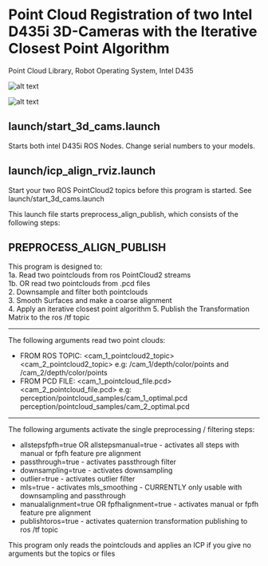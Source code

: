 # Point Cloud Registration of two Intel D435i 3D-Cameras with the Iterative Closest Point Algorithm 
Point Cloud Library, Robot Operating System, Intel D435

![alt text](https://repository-images.githubusercontent.com/215542871/3e9e6c00-24e2-11ea-9a2c-60b583b701e3)

![alt text](https://i.ibb.co/W3w2vqp/4000-3000-max.jpg)


## launch/start_3d_cams.launch
Starts both intel D435i ROS Nodes. Change serial numbers to your models.

## launch/icp_align_rviz.launch
Start your two ROS PointCloud2 topics before this program is started. See launch/start_3d_cams.launch

This launch file starts preprocess_align_publish, which consists of the following steps:

## PREPROCESS_ALIGN_PUBLISH 
This program is designed to:  
 1a. Read two pointclouds from ros PointCloud2 streams  
 1b. OR read two pointclouds from .pcd files  
 2. Downsample and filter both pointclouds  
 3. Smooth Surfaces and make a coarse alignment  
 4. Apply an iterative closest point algorithm 
 5. Publish the Transformation Matrix to the ros /tf topic
 
 ---------------------------------------------------------
 The following arguments read two point clouds:
 * FROM ROS TOPIC: <cam_1_pointcloud2_topic> <cam_2_pointcloud2_topic>
   e.g: /cam_1/depth/color/points and /cam_2/depth/color/points  
 * FROM PCD FILE:  <cam_1_pointcloud_file.pcd> <cam_2_pointcloud_file.pcd>
   e.g: perception/pointcloud_samples/cam_1_optimal.pcd perception/pointcloud_samples/cam_2_optimal.pcd
 

 
 ---------------------------------------------------------
 The following arguments activate the single preprocessing / filtering steps:
   * allstepsfpfh=true OR allstepsmanual=true    - activates all steps with manual or fpfh feature pre alignment
   * passthrough=true                            - activates passthrough filter
   * downsampling=true                           - activates downsampling
   * outlier=true                                - activates outlier filter
   * mls=true                                    - activates mls_smoothing  - CURRENTLY only usable with downsampling and passthrough
   * manualalignment=true OR fpfhalignment=true  - activates manual or fpfh feature pre alignment
   * publishtoros=true                           - activates quaternion transformation publishing to ros /tf topic

 This program only reads the pointclouds and applies an ICP if you give no arguments but the topics or files
